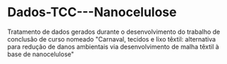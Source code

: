 # Dados-TCC---Nanocelulose
Tratamento de dados gerados durante o desenvolvimento do trabalho de conclusão de curso nomeado "Carnaval, tecidos e lixo têxtil: alternativa para redução de danos ambientais via desenvolvimento de malha têxtil à base de nanocelulose"
